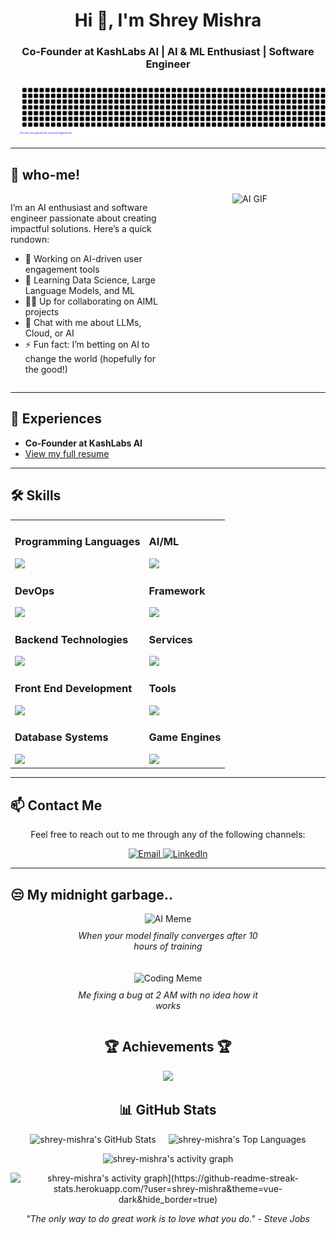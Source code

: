 <h1 align="center">Hi 👋, I'm Shrey Mishra</h1>
<h3 align="center">Co-Founder at KashLabs AI | AI & ML Enthusiast | Software Engineer</h3>

![gitartwork](gitartwork.svg)




---

## 🚀 who-me!

<div style="display: flex; justify-content: space-between; gap: 20px;">
  <div style="flex: 1; text-align: left;">
    <p>I’m an AI enthusiast and software engineer passionate about creating impactful solutions. Here’s a quick rundown:</p>
    <ul>
      <li>🔭 Working on AI-driven user engagement tools</li>
      <li>🌱 Learning Data Science, Large Language Models, and ML</li>
      <li>👯‍♂️ Up for collaborating on AIML projects</li>
      <li>💬 Chat with me about LLMs, Cloud, or AI</li>
      <li>⚡ Fun fact: I’m betting on AI to change the world (hopefully for the good!)</li>
    </ul>
  </div>
  <div style="flex: 1; text-align: center;">
    <img src="https://i.gifer.com/Gmjd.gif" alt="AI GIF" style="width: 300px; height: auto;"/>
  </div>
</div>

---

## 📄 Experiences
- **Co-Founder at KashLabs AI**  
- [View my full resume](https://drive.google.com/file/d/14O4oVN6HEjzotuLcE1KcLe0Q0DglqXHf/view?usp=sharing)

---

## 🛠️ Skills

<table style="border-collapse: collapse; width: 100%;">
  <tr>
    <td>
      <h3>Programming Languages</h3>
      <img src="https://skillicons.dev/icons?i=python,c,javascript" />
      <h3>DevOps</h3>
      <img src="https://skillicons.dev/icons?i=docker,aws,gcp" />
      <h3>Backend Technologies</h3>
      <img src="https://skillicons.dev/icons?i=fastapi,flask,django,redis,postgresql" />
      <h3>Front End Development</h3>
      <img src="https://skillicons.dev/icons?i=html,css,javascript,react" />
      <h3>Database Systems</h3>
      <img src="https://skillicons.dev/icons?i=mongodb,mysql,postgres" />
    </td>
    <td>
      <h3>AI/ML</h3>
      <img src="https://skillicons.dev/icons?i=pytorch,opencv,scikitlearn,numpy,pandas" />
      <h3>Framework</h3>
      <img src="https://skillicons.dev/icons?i=django,fastapi" />
      <h3>Services</h3>
      <img src="https://skillicons.dev/icons?i=azure,firebase,postman" />
      <h3>Tools</h3>
      <img src="https://skillicons.dev/icons?i=git,vscode,linux,nginx" />
      <h3>Game Engines</h3>
      <img src="https://skillicons.dev/icons?i=unreal" />
    </td>
  </tr>
</table>


---

## 📫 Contact Me

<p align="center">Feel free to reach out to me through any of the following channels:</p>

<p align="center">
  <a href="mailto:shrey.mishra.dev@gmail.com">
    <img src="https://img.shields.io/badge/Email-shrey.mishra.dev%40gmail.com-333333?style=for-the-badge&logo=gmail&logoColor=white" alt="Email">
  </a>
  <a href="https://www.linkedin.com/in/-shrey-mishra">
    <img src="https://img.shields.io/badge/LinkedIn-Shrey%20Mishra-0A66C2?style=for-the-badge&logo=linkedin&logoColor=white" alt="LinkedIn">
  </a>
</p>

---
## 😒 My midnight garbage..


<div style="display: flex; justify-content: center; flex-wrap: wrap; gap: 20px;">
  <div style="text-align: center; max-width: 300px;">
    <img src="https://i.imgur.com/3ZQ8Q.gif" alt="AI Meme" width="300" />
    <p style="margin-top: 10px;"><em>When your model finally converges after 10 hours of training</em></p>
  </div>
  <div style="text-align: center; max-width: 300px;">
    <img src="https://i.imgur.com/7K7K8.gif" alt="Coding Meme" width="300" />
    <p style="margin-top: 10px;"><em>Me fixing a bug at 2 AM with no idea how it works</em></p>
  </div>
</div>

<!-- Trophies -->
<h2 align="center">🏆 Achievements 🏆</h2>
<p align="center">
  <img src="https://github-profile-trophy.vercel.app/?username=shrey-mishra&theme=onestar" />
</p>

<h2 align="center">📊 GitHub Stats</h2>

<p align="center">
  <div style="display: flex; justify-content: center; align-items: center; margin: 0 auto;">
    <img src="https://github-readme-stats.vercel.app/api?username=shrey-mishra&show_icons=true&count_private=true&theme=react&include_all_commits=true&hide_border=true&custom_title=My%20GitHub%20Stats&animated=true" alt="shrey-mishra's GitHub Stats" style="margin: 0 10px;"/>
    <img src="https://github-readme-stats.vercel.app/api/top-langs/?username=shrey-mishra&layout=compact&theme=react&hide_border=true" alt="shrey-mishra's Top Languages" style="margin: 0 10px;"/>
  </div>
</p>

<p align="center">
  <img src="https://github-readme-activity-graph.vercel.app/graph?username=shrey-mishra&theme=react-dark" alt="shrey-mishra's activity graph" />
</p>
<p align="center">
  <img src="[https://github-readme-activity-graph.vercel.app/graph?username=shrey-mishra&theme=react-dark" alt="shrey-mishra's activity graph](https://github-readme-streak-stats.herokuapp.com/?user=shrey-mishra&theme=vue-dark&hide_border=true)" />
</p>

<p align="center"><em>"The only way to do great work is to love what you do." - Steve Jobs</em></p>

